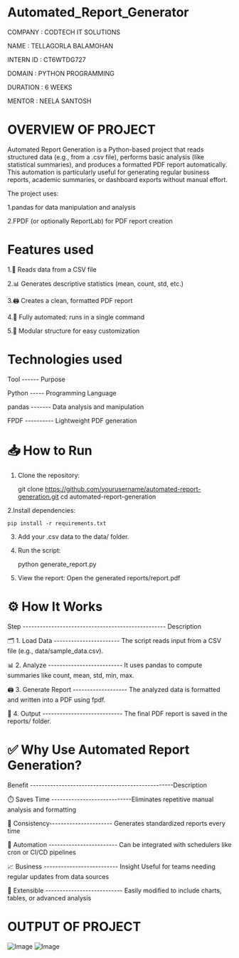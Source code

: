 # Automated_Report_Generator

COMPANY : CODTECH IT SOLUTIONS

NAME : TELLAGORLA BALAMOHAN

INTERN ID : CT6WTDG727

DOMAIN : PYTHON PROGRAMMING

DURATION : 6 WEEKS

MENTOR : NEELA SANTOSH

# OVERVIEW OF PROJECT
Automated Report Generation is a Python-based project that reads structured data (e.g., from a .csv file), performs basic analysis (like statistical summaries), and produces a formatted PDF report automatically. This automation is particularly useful for generating regular business reports, academic summaries, or dashboard exports without manual effort.

The project uses:

1.pandas for data manipulation and analysis

2.FPDF (or optionally ReportLab) for PDF report creation

# Features used
1.📂 Reads data from a CSV file

2.📊 Generates descriptive statistics (mean, count, std, etc.)

3.🖨️ Creates a clean, formatted PDF report

4.🔁 Fully automated: runs in a single command

5.🧩 Modular structure for easy customization

# Technologies used
Tool	  ------          Purpose

Python	 -----     Programming Language

pandas	 -------  Data analysis and manipulation

FPDF     ----------	Lightweight PDF generation


# 📥 How to Run
1. Clone the repository:

    git clone https://github.com/yourusername/automated-report-generation.git
    cd automated-report-generation

2.Install dependencies:

    pip install -r requirements.txt

3. Add your .csv data to the data/ folder.
  
4. Run the script:

    python generate_report.py

5. View the report:
     Open the generated reports/report.pdf

# ⚙️ How It Works

Step	  -------------------------------------------------- Description

🗂️ 1. Load Data	-----------------------    The script reads input from a CSV file (e.g., data/sample_data.csv).

📊 2. Analyze	--------------------------   It uses pandas to compute summaries like count, mean, std, min, max.

🖨️ 3. Generate Report	-------------------  The analyzed data is formatted and written into a PDF using fpdf.

📁 4. Output	---------------------------- The final PDF report is saved in the reports/ folder.


# ✅ Why Use Automated Report Generation?
Benefit	--------------------------------------------------Description

⏱️ Saves Time	----------------------------Eliminates repetitive manual analysis and formatting

📑 Consistency----------------------	    Generates standardized reports every time

🔁 Automation	------------------------    Can be integrated with schedulers like cron or CI/CD pipelines

📈 Business --------------------------   Insight	Useful for teams needing regular updates from data sources

🧩 Extensible	--------------------------- Easily modified to include charts, tables, or advanced analysis

# OUTPUT OF PROJECT
![Image](https://github.com/user-attachments/assets/21883fe1-d96e-42de-a2a9-1d2c8997941a)
![Image](https://github.com/user-attachments/assets/929f8ca1-ef22-424e-adfc-e985fd81ae45)


